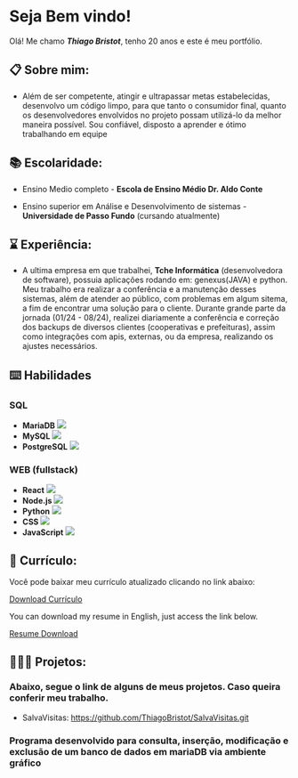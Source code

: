 # Seja Bem vindo!

Olá! Me chamo __*Thiago Bristot*__, tenho 20 anos e este é meu portfólio.

## 📋 Sobre mim:

- Além de ser competente, atingir e ultrapassar metas estabelecidas, desenvolvo um código limpo, para que tanto o consumidor final, quanto os desenvolvedores envolvidos no projeto possam utilizá-lo da melhor maneira possível. Sou confiável, disposto a aprender e ótimo trabalhando em equipe

## 📚 Escolaridade:

- Ensino Medio completo - __Escola de Ensino Médio Dr. Aldo Conte__ 

- Ensino superior em Análise e Desenvolvimento de sistemas - __Universidade de Passo Fundo__ (cursando atualmente)

## ⌛ Experiência:


- A ultima empresa em que trabalhei, __Tche Informática__ (desenvolvedora de software), possuia aplicações rodando em: genexus(JAVA) e python. Meu trabalho era realizar a conferência e a manutenção desses sistemas, além de atender ao público, com problemas em algum sitema, a fim de encontrar uma solução para o cliente. Durante grande parte da jornada (01/24 - 08/24), realizei diariamente a conferência e correção dos backups de diversos clientes (cooperativas e prefeituras), assim como integrações com apis, externas, ou da empresa, realizando os ajustes necessários.



<link rel="stylesheet" type="text/css" href="/static/css/styles.css">

## ⌨️ Habilidades

### SQL
- <span class="skill">**MariaDB**</span>    <span class="progress-bar">![](https://geps.dev/progress/80)</span>
- <span class="skill">**MySQL**</span>      <span class="progress-bar">![](https://geps.dev/progress/75)</span>
- <span class="skill">**PostgreSQL**</span> <span class="progress-bar">![](https://geps.dev/progress/60)</span>

### WEB (fullstack) 
- <span class="skill">**React**</span>      <span class="progress-bar">![](https://geps.dev/progress/75)</span>
- <span class="skill">**Node.js**</span> <span class="progress-bar">![](https://geps.dev/progress/75)</span>
- <span class="skill">**Python**</span>  <span class="progress-bar">![](https://geps.dev/progress/75)</span>
- <span class="skill">**CSS**</span>        <span class="progress-bar">![](https://geps.dev/progress/75)</span>
- <span class="skill">**JavaScript**</span> <span class="progress-bar">![](https://geps.dev/progress/70)</span>


## 📝 Currículo:

Você pode baixar meu currículo atualizado clicando no link abaixo:

[Download Currículo](docs/CurriculoN.pdf)

You can download my resume in English, just access the link below.

[Resume Download](docs/Resume.pdf)

## 👨🏻‍💻 Projetos:

### Abaixo, segue o link de alguns de meus projetos. Caso queira conferir meu trabalho.

- SalvaVisitas: <https://github.com/ThiagoBristot/SalvaVisitas.git> 
### Programa desenvolvido para consulta, inserção, modificação e exclusão de um banco de dados em mariaDB via ambiente gráfico 
